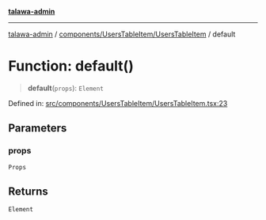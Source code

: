 [**talawa-admin**](../../../../README.md)

***

[talawa-admin](../../../../README.md) / [components/UsersTableItem/UsersTableItem](../README.md) / default

# Function: default()

> **default**(`props`): `Element`

Defined in: [src/components/UsersTableItem/UsersTableItem.tsx:23](https://github.com/gautam-divyanshu/talawa-admin/blob/334f0f7773e45df65600a1da08d00c41806347e4/src/components/UsersTableItem/UsersTableItem.tsx#L23)

## Parameters

### props

`Props`

## Returns

`Element`
